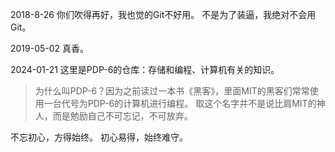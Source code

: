 2018-8-26
你们吹得再好，我也觉的Git不好用。
不是为了装逼，我绝对不会用Git。

2019-05-02
真香。

2024-01-21
这里是PDP-6的仓库：存储和编程、计算机有关的知识。

> 为什么叫PDP-6？因为之前读过一本书《黑客》，里面MIT的黑客们常常使用一台代号为PDP-6的计算机进行编程。
> 取这个名字并不是说比肩MIT的神人，而是勉励自己不可忘记，不可放弃。

不忘初心，方得始终。
初心易得，始终难守。
